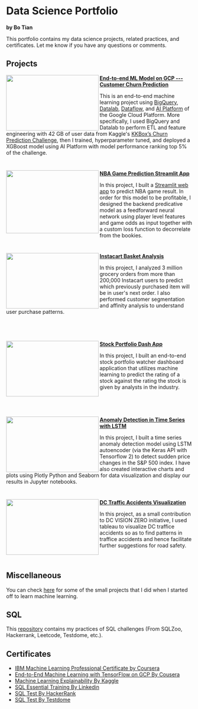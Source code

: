 # Data Science Portfolio

**by Bo Tian**

This portfolio contains my data science projects, related practices, and certificates. Let me know if you have any questions or comments.

## Projects



<img align="left" width="250" height="150" src="https://github.com/tianbo137/My_Portfolio/blob/main/Images/customer-churn.jpg"> **[End-to-end ML Model on GCP --- Customer Churn Prediction](https://github.com/tianbo137/My_Portfolio/tree/main/Customer%20Churn%20Prediction)**

This is an end-to-end machine learning project using [BigQuery](https://cloud.google.com/bigquery), [Datalab](https://cloud.google.com/datalab/docs), [Dataflow](https://cloud.google.com/dataflow), and [AI Platform](https://cloud.google.com/ai-platform) of the Google Cloud Platform. More specifically, I used BigQuery and Datalab to perform ETL and feature engineering with 42 GB of user data from Kaggle's [KKBox’s Churn Prediction Challenge](https://www.kaggle.com/c/kkbox-churn-prediction-challenge), then I trained, hyperparameter tuned, and deployed a XGBoost model using AI Platform with model performance ranking top 5% of the challenge.

#

<img align="left" width="250" height="170" src="https://github.com/tianbo137/My_Portfolio/blob/main/Images/nba-ball-general-view-floor-1-784x523.jpg"> **[NBA Game Prediction Streamlit App](https://github.com/tianbo137/My_Portfolio/tree/main/Credit_Card_Clients_Default)**

In this project, I built a [Streamlit web app]() to predict NBA game result. In order for this model to be profitable, I designed the backend predicative model as a feedforward neural network using player level features and game odds as input together with a custom loss function to decorrelate from the bookies. 
<br />


#

<img align="left" width="250" height="150" src="https://github.com/tianbo137/My_Portfolio/blob/main/Images/instacart.jpg"> **[Instacart Basket Analysis](https://github.com/tianbo137/My_Portfolio/tree/main/Instacart-Market-Basket-Analysis)**

In this project, I analyzed 3 million grocery orders from more than 200,000 Instacart users to predict which previously purchased item will be in user's next order. I also performed customer segmentation and affinity analysis to understand user purchase patterns.

<br />


#

<img align="left" width="250" height="150" src="https://github.com/tianbo137/My_Portfolio/blob/main/Images/www.usnews.com.jpg"> **[Stock Portfolio Dash App](https://github.com/tianbo137/My_Portfolio/tree/main/Stock%20Portfolio%20Dash%20App)**
 
In this project, I built an end-to-end stock portfolio watcher dashboard application that utilizes machine learning to predict the rating of a stock against the rating the stock is given by analysts in the industry. 

<br />

#

<img align="left" width="250" height="150" src="https://github.com/tianbo137/My_Portfolio/blob/main/Images/time%20series%20anomaly%20detection.jpg"> **[Anomaly Detection in Time Series with LSTM](https://github.com/tianbo137/My_Portfolio/tree/main/Anomaly-Detection-in-Time-Series-Data)** 

In this project,  I built a time series anomaly detection model using LSTM autoencoder (via the Keras API with Tensorflow 2) to detect sudden price changes in the S&P 500 index. I have also created interactive charts and plots using Plotly Python and Seaborn for data visualization and display our results in Jupyter notebooks.
<br />

#

<img align="left" width="250" height="150" src="https://github.com/tianbo137/My_Portfolio/blob/main/Images/DC-TRAFFIC1.jpg"> **[DC Traffic Accidents Visualization](https://github.com/tianbo137/My_Portfolio/tree/main/Visualizing-DC-Traffic-Crashes)**
 
In this project, as a small contribution to DC VISION ZERO initiative, I used tableau to visualize DC traffice accidents so as to find patterns in traffice accidents and hence facilitate further suggestions for road safety. 

<br />


## Miscellaneous

You can check [here](https://github.com/tianbo137/Miscellaneous) for some of the small projects that I did when I started off to learn machine learning.


## SQL

This [repository](https://github.com/tianbo137/SQL) contains my practices of SQL challenges (From SQLZoo, Hackerrank, Leetcode, Testdome, etc.).
 


## Certificates

- [IBM Machine Learning Professional Certificate by Coursera]()
- [End-to-End Machine Learning with TensorFlow on GCP By Cousera]()
- [Machine Learning Explainability By Kaggle]()
- [SQL Essential Training By Linkedin]()
- [SQL Test By HackerRank]()
- [SQL Test By Testdome]()

